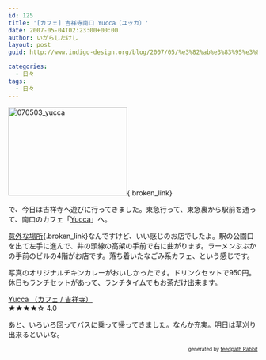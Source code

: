 ```yaml
---
id: 125
title: '[カフェ] 吉祥寺南口 Yucca（ユッカ）'
date: 2007-05-04T02:23:00+00:00
author: いがらしたけし
layout: post
guid: http://www.indigo-design.org/blog/2007/05/%e3%82%ab%e3%83%95%e3%82%a7-%e5%90%89%e7%a5%a5%e5%af%ba%e5%8d%97%e5%8f%a3-yucca%ef%bc%88%e3%83%a6%e3%83%83%e3%82%ab%ef%bc%89/

categories:
  - 日々
tags:
  - 日々
---
```

[<img src="http://art8.photozou.jp/pub/767/120767/photo/3132712.jpg" alt="070503_yucca" height="179" width="240" />](http://photozou.jp/photo/show/120767/3132712){.broken_link}

で、今日は吉祥寺へ遊びに行ってきました。東急行って、東急裏から駅前を通って、南口のカフェ「[Yucca](http://www.cafeyucca.com/)」へ。

[意外な場所](http://r.tabelog.com/tokyo/rstdtlmobile/13029776/){.broken_link}なんですけど、いい感じのお店でしたよ。駅の公園口を出て左手に進んで、井の頭線の高架の手前で右に曲がります。ラーメンぶぶかの手前のビルの4階がお店です。落ち着いたなごみ系カフェ、という感じです。

写真のオリジナルチキンカレーがおいしかったです。ドリンクセットで950円。休日もランチセットがあって、ランチタイムでもお茶だけ出来ます。

<div class="tabelog">
  <a href="http://r.tabelog.com/tokyo/rstdtl/13029776/" rel="tabelog-13029776-4.0" class="broken_link">Yucca （カフェ / 吉祥寺）</a><br /><span>★★★★</span><span>☆</span> 4.0
</div>

あと、いろいろ回ってバスに乗って帰ってきました。なんか充実。明日は草刈り出来るといいな。

<div style="text-align: right;font-size: 10px">
  &nbsp;&nbsp;<span>generated by <a href="http://feedpath.jp" title="feedpath Rabbit" target="_blank">feedpath Rabbit</a></span>
</div>
